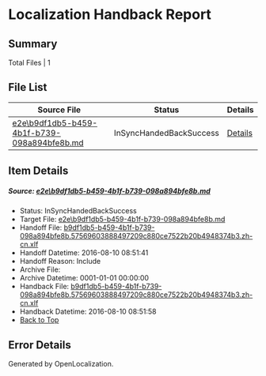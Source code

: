 # <a name='report-top'></a> Localization Handback Report

## Summary
 Total Files | 1

## File List
 Source File | Status | Details 
 ----------- | ------ | ------- 
 [e2e\b9df1db5-b459-4b1f-b739-098a894bfe8b.md](https://github.com/OpenLocalizationTestOrg/oltest/blob/1ea849b03467126e905e2c8d3cc1c6604334cb1d/e2e/b9df1db5-b459-4b1f-b739-098a894bfe8b.md) | InSyncHandedBackSuccess | [Details](#125ecb1337b8191c7855ab3a2a92d7272778372a7)

## Item Details
##### <a name='125ecb1337b8191c7855ab3a2a92d7272778372a7'></a> Source: [e2e\b9df1db5-b459-4b1f-b739-098a894bfe8b.md](https://github.com/OpenLocalizationTestOrg/oltest/blob/1ea849b03467126e905e2c8d3cc1c6604334cb1d/e2e/b9df1db5-b459-4b1f-b739-098a894bfe8b.md)
* Status: InSyncHandedBackSuccess
* Target File: [e2e\b9df1db5-b459-4b1f-b739-098a894bfe8b.md](https://github.com/OpenLocalizationTestOrg/ol-test-zhcn/blob/eec8b080021e6671d70f03954d234a5ed74e0317/e2e/b9df1db5-b459-4b1f-b739-098a894bfe8b.md)
* Handoff File: [b9df1db5-b459-4b1f-b739-098a894bfe8b.57569603888497209c880ce7522b20b4948374b3.zh-cn.xlf](https://github.com/OpenLocalizationTestOrg/olhandoff-e2e/blob/afd24bdeba225dccc029b796108af47b47be0eb4/ol-handoff/OpenLocalizationTestOrg/ol-test-zhcn/ci/ht/b9df1db5-b459-4b1f-b739-098a894bfe8b.57569603888497209c880ce7522b20b4948374b3.zh-cn.xlf)
* Handoff Datetime: 2016-08-10 08:51:41
* Handoff Reason: Include
* Archive File: 
* Archive Datetime: 0001-01-01 00:00:00
* Handback File: [b9df1db5-b459-4b1f-b739-098a894bfe8b.57569603888497209c880ce7522b20b4948374b3.zh-cn.xlf](https://github.com/OpenLocalizationTestOrg/olhandback-e2e/blob/3ec9d102421167676be4f58d9361794482b2d4bf/ol-handback/OpenLocalizationTestOrg/ol-test-zhcn/ci/ht/b9df1db5-b459-4b1f-b739-098a894bfe8b.57569603888497209c880ce7522b20b4948374b3.zh-cn.xlf)
* Handback Datetime: 2016-08-10 08:51:58
* [Back to Top](#report-top)


## Error Details

Generated by OpenLocalization.
